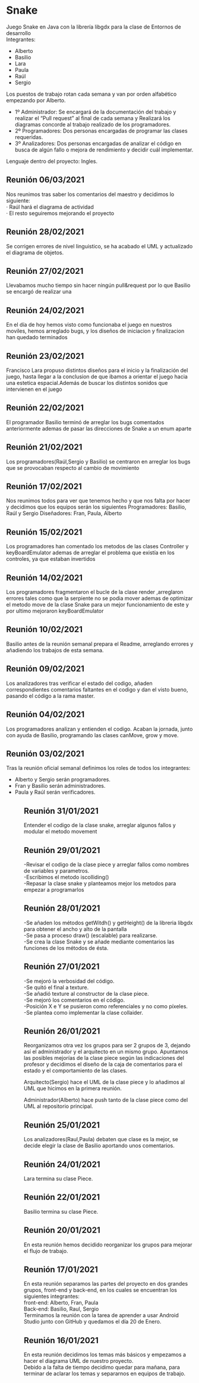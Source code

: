 # Snake
Juego Snake en Java con la librería libgdx para la clase de Entornos de desarrollo<br>
Integrantes:

<ul>
<li>Alberto</li>
<li>Basilio</li>
<li>Lara</li>
<li>Paula</li>
<li>Raúl</li>
<li>Sergio</li>
</ul>

Los puestos de trabajo rotan cada semana y van por orden alfabético empezando por Alberto.
<ul>
<li>1º Administrador: Se encargará de la documentación del trabajo y realizar el “Pull request” al final de cada semana y Realizará los diagramas concorde al trabajo realizado de los programadores.</li>
<li>2º Programadores: Dos personas encargadas de programar las clases requeridas.</li>
<li>3º Analizadores: Dos personas encargadas de analizar el código en busca de algún fallo o mejora de rendimiento y decidir cuál implementar.</li>
</ul>
Lenguaje dentro del proyecto: Ingles.<br>

## Reunión 06/03/2021 <br>

Nos reunimos tras saber los comentarios del maestro y decidimos lo siguiente: <br>
· Raúl hará el diagrama de actividad <br>
· El resto seguiremos mejorando el proyecto <br>

## Reunión 28/02/2021

Se corrigen errores de nivel linguistico, se ha acabado el UML y actualizado el diagrama de objetos.

## Reunión 27/02/2021

Llevabamos mucho tiempo sin hacer ningún pull&request por lo que Basilio se encargó de realizar una

## Reunión 24/02/2021

En el día de hoy hemos visto como funcionaba el juego en nuestros moviles, hemos arreglado bugs, y los diseños de iniciacion y finalizacion han quedado terminados 

## Reunión 23/02/2021

Francisco Lara propuso distintos diseños para el inicio y la finalización del juego, hasta llegar a la conclusion de que ibamos a orientar el juego hacia una estetica espacial.Además de buscar los distintos sonidos que intervienen en el juego 

## Reunión 22/02/2021

El programador Basilio terminó de arreglar los bugs comentados anteriormente ademas de pasar las direcciones de Snake a un enum aparte

## Reunión 21/02/2021

Los programadores(Raúl,Sergio y Basilio) se centraron en arreglar los bugs que se provocaban respecto al cambio de movimiento

## Reunión 17/02/2021

Nos reunimos todos para ver que tenemos hecho y que nos falta por hacer y decidimos que los equipos serán los siguientes
Programadores: Basilio, Raúl y Sergio
Diseñadores: Fran, Paula, Alberto

## Reunión 15/02/2021

Los programadores han comentado los metodos de las clases Controller y keyBoardEmulator ademas de arreglar el problema que existía en los controles, ya que estaban invertidos

## Reunión 14/02/2021

Los programadores fragmentaron el bucle de la clase render ,arreglaron errores tales como que la serpiente no se podia mover  ademas de optimizar el metodo move de la clase Snake para un mejor funcionamiento de este y por ultimo mejoraron keyBoardEmulator

## Reunión 10/02/2021 <br>

Basilio antes de la reunión semanal prepara el Readme, arreglando errores y añadiendo los trabajos de esta semana.

## Reunión 09/02/2021 <br>

Los analizadores tras verificar el estado del codigo, añaden correspondientes comentarios faltantes en el codigo y dan el visto bueno, pasando el código a la rama master.

## Reunión 04/02/2021 <br>

Los programadores analizan y entienden el codigo.
Acaban la jornada, junto con ayuda de Basilio, programando las clases canMove, grow y move.

## Reunión 03/02/2021<br>

Tras la reunión oficial semanal definimos los roles de todos los integrantes:<br>
<ul>
  <li>Alberto y Sergio serán programadores.</li>
  <li>Fran y Basilio serán administradores.</li>
  <li>Paula y Raúl serán verificadores.</li>
<ul>

## Reunión 31/01/2021<br>

Entender el codigo de la clase snake, arreglar algunos fallos y modular el metodo movement<br>

## Reunión 29/01/2021<br>

-Revisar el codigo de la clase piece y arreglar fallos como nombres de variables y parametros.<br>
-Escribimos el metodo iscolliding()<br>
-Repasar la clase snake y planteamos mejor los metodos para empezar a programarlos<br>

## Reunión 28/01/2021<br>

-Se añaden los métodos getWitdh() y getHeight() de la libreria libgdx para obtener el ancho y alto de la pantalla<br>
-Se pasa a proceso draw() (escalable) para realizarse.<br>
-Se crea la clase Snake y se añade mediante comentarios las funciones de los métodos de ésta.<br>

## Reunión 27/01/2021<br>

-Se mejoró la verbosidad del código.<br>
-Se quitó el final a texture.<br>
-Se añadió texture al constructor de la clase piece.<br>
-Se mejoró los comentarios en el código.<br>
-Posición X e Y se pusieron como referenciales y no como píxeles.<br>
-Se plantea como implementar la clase collaider.<br>

## Reunión 26/01/2021<br>
Reorganizamos otra vez los grupos para ser 2 grupos de 3, dejando así el administrador y el arquitecto en un mismo grupo. Apuntamos las posibles mejorías de la clase piece según las indicaciones del profesor y decidimos el diseño de la caja de comentarios para el estado y el comportamiento de las clases.<br>

Arquitecto(Sergio) hace el UML de la clase piece y lo añadimos al UML que hicimos en la primera reunión. <br>

Administrador(Alberto) hace push tanto de la clase piece como del UML al repositorio principal. <br>

## Reunión 25/01/2021<br>
Los analizadores(Raul,Paula) debaten que clase es la mejor, se decide elegir la clase de Basilio aportando unos comentarios.<br>

## Reunión 24/01/2021<br>
Lara termina su clase Piece.<br>

## Reunión 22/01/2021<br>
Basilio termina su clase Piece.<br>

## Reunión 20/01/2021<br>
En esta reunión hemos decidido reorganizar los grupos para mejorar el flujo de trabajo.<br>

## Reunión 17/01/2021<br>
En esta reunión separamos las partes del proyecto en dos grandes grupos, front-end y back-end, en los cuales se encuentran los siguientes integrantes:<br>
front-end: Alberto, Fran, Paula<br>
Back-end: Basilio, Raul, Sergio<br>
Terminamos la reunión con la tarea de aprender a usar Android Studio junto con GitHub y quedamos el día 20 de Enero.<br>

## Reunión 16/01/2021<br>
En esta reunión decidimos los temas más básicos y empezamos a hacer el diagrama UML de nuestro proyecto.<br>
Debido a la falta de tiempo decidimo quedar para mañana, para terminar de aclarar los temas y separarnos en equipos de trabajo.<br>








